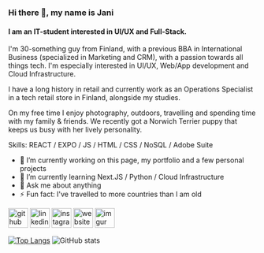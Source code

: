 ### Hi there 👋, my name is Jani
#### I am an IT-student interested in UI/UX and Full-Stack.
I'm 30-something guy from Finland, with a previous BBA in International Business (specialized in Marketing and CRM), with a passion towards all things tech. I'm especially interested in UI/UX, Web/App development and Cloud Infrastructure.

I have a long history in retail and currently work as an Operations Specialist in a tech retail store in Finland, alongside my studies.

On my free time I enjoy photography, outdoors, travelling and spending time with my family & friends. We recently got a Norwich Terrier puppy that keeps us busy with her lively personality.


Skills: REACT / EXPO / JS / HTML / CSS / NoSQL / Adobe Suite

- 🔭 I’m currently working on this page, my portfolio and a few personal projects 
- 🌱 I’m currently learning Next.JS / Python / Cloud Infrastructure 
- 💬 Ask me about anything 
- ⚡ Fun fact: I've travelled to more countries than I am old 


[<img src='https://cdn.jsdelivr.net/npm/simple-icons@3.0.1/icons/github.svg' alt='github' height='40'>](https://github.com/MrYawnie)  [<img src='https://cdn.jsdelivr.net/npm/simple-icons@3.0.1/icons/linkedin.svg' alt='linkedin' height='40'>](https://www.linkedin.com/in/janiandsten/)  [<img src='https://cdn.jsdelivr.net/npm/simple-icons@3.0.1/icons/instagram.svg' alt='instagram' height='40'>](https://www.instagram.com/mryawne/)  [<img src='https://cdn.jsdelivr.net/npm/simple-icons@3.0.1/icons/icloud.svg' alt='website' height='40'>](https://janiandsten.com)  [<img src='https://cdn.jsdelivr.net/npm/simple-icons@3.0.1/icons/imgur.svg' alt='imgur' height='40'>](https://imgur.com/user/MrYawnie/posts)  

[![Top Langs](https://github-readme-stats.vercel.app/api/top-langs/?username=MrYawnie)](https://github.com/anuraghazra/github-readme-stats) ![GitHub stats](https://github-readme-stats.vercel.app/api?username=MrYawnie&show_icons=true)  

